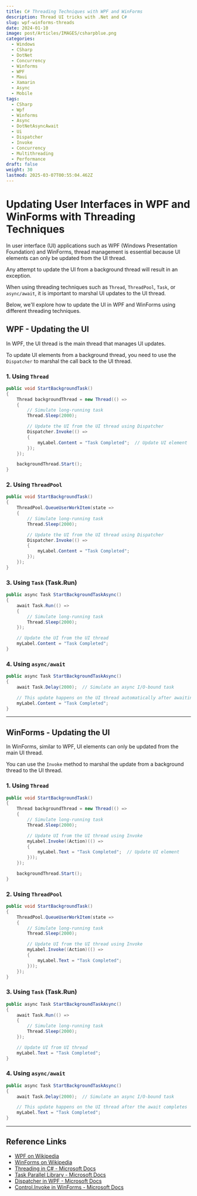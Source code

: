 ```yaml
---
title: C# Threading Techniques with WPF and WinForms
description: Thread UI tricks with .Net and C#
slug: wpf-winforms-threads
date: 2024-01-10
image: post/Articles/IMAGES/csharpblue.png
categories:
  - Windows
  - CSharp
  - DotNet
  - Concurrency
  - Winforms
  - WPF
  - Maui
  - Xamarin
  - Async
  - Mobile
tags:
  - CSharp
  - Wpf
  - Winforms
  - Async
  - DotNetAsyncAwait
  - Ui
  - Dispatcher
  - Invoke
  - Concurrency
  - Multithreading
  - Performance
draft: false
weight: 30
lastmod: 2025-03-07T00:55:04.462Z
---
```

# Updating User Interfaces in WPF and WinForms with Threading Techniques

In user interface (UI) applications such as WPF (Windows Presentation Foundation) and WinForms, thread management is essential because UI elements can only be updated from the UI thread.

Any attempt to update the UI from a background thread will result in an exception.

When using threading techniques such as `Thread`, `ThreadPool`, `Task`, or `async/await`, it is important to marshal UI updates to the UI thread.

Below, we'll explore how to update the UI in WPF and WinForms using different threading techniques.

## WPF - Updating the UI

In WPF, the UI thread is the main thread that manages UI updates.

To update UI elements from a background thread, you need to use the `Dispatcher` to marshal the call back to the UI thread.

### 1. Using `Thread`

```csharp
public void StartBackgroundTask()
{
    Thread backgroundThread = new Thread(() =>
    {
        // Simulate long-running task
        Thread.Sleep(2000);

        // Update the UI from the UI thread using Dispatcher
        Dispatcher.Invoke(() =>
        {
            myLabel.Content = "Task Completed";  // Update UI element
        });
    });

    backgroundThread.Start();
}
```

### 2. Using `ThreadPool`

```csharp
public void StartBackgroundTask()
{
    ThreadPool.QueueUserWorkItem(state =>
    {
        // Simulate long-running task
        Thread.Sleep(2000);

        // Update the UI from the UI thread using Dispatcher
        Dispatcher.Invoke(() =>
        {
            myLabel.Content = "Task Completed";
        });
    });
}
```

### 3. Using `Task` (Task.Run)

```csharp
public async Task StartBackgroundTaskAsync()
{
    await Task.Run(() =>
    {
        // Simulate long-running task
        Thread.Sleep(2000);
    });

    // Update the UI from the UI thread
    myLabel.Content = "Task Completed";
}
```

### 4. Using `async/await`

```csharp
public async Task StartBackgroundTaskAsync()
{
    await Task.Delay(2000);  // Simulate an async I/O-bound task

    // This update happens on the UI thread automatically after awaiting
    myLabel.Content = "Task Completed";
}
```

***

## WinForms - Updating the UI

In WinForms, similar to WPF, UI elements can only be updated from the main UI thread.

You can use the `Invoke` method to marshal the update from a background thread to the UI thread.

### 1. Using `Thread`

```csharp
public void StartBackgroundTask()
{
    Thread backgroundThread = new Thread(() =>
    {
        // Simulate long-running task
        Thread.Sleep(2000);

        // Update UI from the UI thread using Invoke
        myLabel.Invoke((Action)(() =>
        {
            myLabel.Text = "Task Completed";  // Update UI element
        }));
    });

    backgroundThread.Start();
}
```

### 2. Using `ThreadPool`

```csharp
public void StartBackgroundTask()
{
    ThreadPool.QueueUserWorkItem(state =>
    {
        // Simulate long-running task
        Thread.Sleep(2000);

        // Update UI from the UI thread using Invoke
        myLabel.Invoke((Action)(() =>
        {
            myLabel.Text = "Task Completed";
        }));
    });
}
```

### 3. Using `Task` (Task.Run)

```csharp
public async Task StartBackgroundTaskAsync()
{
    await Task.Run(() =>
    {
        // Simulate long-running task
        Thread.Sleep(2000);
    });

    // Update UI from UI thread
    myLabel.Text = "Task Completed";
}
```

### 4. Using `async/await`

```csharp
public async Task StartBackgroundTaskAsync()
{
    await Task.Delay(2000);  // Simulate an async I/O-bound task

    // This update happens on the UI thread after the await completes
    myLabel.Text = "Task Completed";
}
```

***

## Reference Links

* [WPF on Wikipedia](https://en.wikipedia.org/wiki/Windows_Presentation_Foundation)
* [WinForms on Wikipedia](https://en.wikipedia.org/wiki/Windows_Forms)
* [Threading in C# - Microsoft Docs](https://learn.microsoft.com/en-us/dotnet/standard/threading/)
* [Task Parallel Library - Microsoft Docs](https://learn.microsoft.com/en-us/dotnet/standard/parallel-programming/task-parallel-library-tpl)
* [Dispatcher in WPF - Microsoft Docs](https://learn.microsoft.com/en-us/dotnet/api/system.windows.threading.dispatcher)
* [Control.Invoke in WinForms - Microsoft Docs](https://learn.microsoft.com/en-us/dotnet/api/system.windows.forms.control.invoke)

<!-- not funny version 

---
title: Updating User Interfaces in WPF and WinForms with Threading Techniques
description: Updating User Interfaces in WPF and WinForms with Threading Techniques
slug: updating-user-interfaces-in-wpf-and-winforms-with-threading-techniques
date: 2024-01-10
image: post/Articles/IMAGES/20.jpg
categories: []
tags: ['C#', 'Threading', 'Wpf', 'Winforms', 'Async', 'Await', 'Task', 'Threadpool', 'Parallel', 'Ui', 'Dispatcher', 'Invoke', 'Concurrency', 'Multithreading', 'Performance']
draft: false
weight: 30
---

# Updating User Interfaces in WPF and WinForms with Threading Techniques

In user interface (UI) applications such as WPF (Windows Presentation Foundation) and WinForms, thread management is essential because UI elements can only be updated from the UI thread. Any attempt to update the UI from a background thread will result in an exception. Therefore, when using threading techniques such as `Thread`, `ThreadPool`, `Task`, or `async/await`, it is important to marshal UI updates to the UI thread.

Below, we'll explore how to update the UI in WPF and WinForms using different threading techniques.

## WPF - Updating the UI

In WPF, the UI thread is the main thread that manages UI updates. To update UI elements from a background thread, you need to use the `Dispatcher` to marshal the call back to the UI thread.

### 1. Using `Thread`

```csharp
public void StartBackgroundTask()
{
    Thread backgroundThread = new Thread(() =>
    {
        // Simulate long-running task
        Thread.Sleep(2000);

        // Update the UI from the UI thread using Dispatcher
        Dispatcher.Invoke(() =>
        {
            myLabel.Content = "Task Completed";  // Update UI element
        });
    });

    backgroundThread.Start();
}
```

### 2. Using `ThreadPool`

```csharp
public void StartBackgroundTask()
{
    ThreadPool.QueueUserWorkItem(state =>
    {
        // Simulate long-running task
        Thread.Sleep(2000);

        // Update the UI from the UI thread using Dispatcher
        Dispatcher.Invoke(() =>
        {
            myLabel.Content = "Task Completed";
        });
    });
}
```

### 3. Using `Task` (Task.Run)

```csharp
public async Task StartBackgroundTaskAsync()
{
    await Task.Run(() =>
    {
        // Simulate long-running task
        Thread.Sleep(2000);
    });

    // Update the UI from the UI thread
    myLabel.Content = "Task Completed";
}
```

### 4. Using `async/await`

```csharp
public async Task StartBackgroundTaskAsync()
{
    await Task.Delay(2000);  // Simulate an async I/O-bound task

    // This update happens on the UI thread automatically after awaiting
    myLabel.Content = "Task Completed";
}
```

---

## WinForms - Updating the UI

In WinForms, similar to WPF, UI elements can only be updated from the main UI thread. You can use the `Invoke` method to marshal the update from a background thread to the UI thread.

### 1. Using `Thread`

```csharp
public void StartBackgroundTask()
{
    Thread backgroundThread = new Thread(() =>
    {
        // Simulate long-running task
        Thread.Sleep(2000);

        // Update UI from the UI thread using Invoke
        myLabel.Invoke((Action)(() =>
        {
            myLabel.Text = "Task Completed";  // Update UI element
        }));
    });

    backgroundThread.Start();
}
```

### 2. Using `ThreadPool`

```csharp
public void StartBackgroundTask()
{
    ThreadPool.QueueUserWorkItem(state =>
    {
        // Simulate long-running task
        Thread.Sleep(2000);

        // Update UI from the UI thread using Invoke
        myLabel.Invoke((Action)(() =>
        {
            myLabel.Text = "Task Completed";
        }));
    });
}
```

### 3. Using `Task` (Task.Run)

```csharp
public async Task StartBackgroundTaskAsync()
{
    await Task.Run(() =>
    {
        // Simulate long-running task
        Thread.Sleep(2000);
    });

    // Update UI from UI thread
    myLabel.Text = "Task Completed";
}
```

### 4. Using `async/await`

```csharp
public async Task StartBackgroundTaskAsync()
{
    await Task.Delay(2000);  // Simulate an async I/O-bound task

    // This update happens on the UI thread after the await completes
    myLabel.Text = "Task Completed";
}
```

---

## Reference Links

- [WPF on Wikipedia](https://en.wikipedia.org/wiki/Windows_Presentation_Foundation)
- [WinForms on Wikipedia](https://en.wikipedia.org/wiki/Windows_Forms)
- [Threading in C# - Microsoft Docs](https://learn.microsoft.com/en-us/dotnet/standard/threading/)
- [Task Parallel Library - Microsoft Docs](https://learn.microsoft.com/en-us/dotnet/standard/parallel-programming/task-parallel-library-tpl)
- [Dispatcher in WPF - Microsoft Docs](https://learn.microsoft.com/en-us/dotnet/api/system.windows.threading.dispatcher)
- [Control.Invoke in WinForms - Microsoft Docs](https://learn.microsoft.com/en-us/dotnet/api/system.windows.forms.control.invoke)


-->
